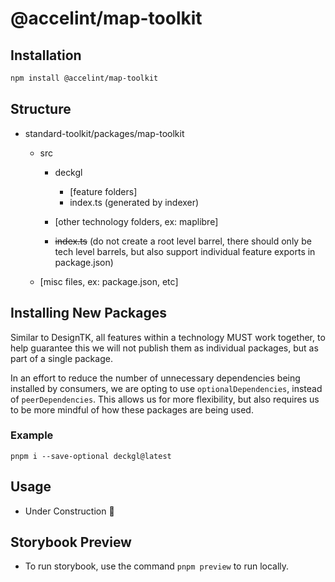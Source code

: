 # @accelint/map-toolkit

## Installation

```sh
npm install @accelint/map-toolkit
```

## Structure

- standard-toolkit/packages/map-toolkit
  - src
    - deckgl
      - [feature folders]
      - index.ts (generated by indexer)

    - [other technology folders, ex: maplibre]

    - ~~index.ts~~ (do not create a root level barrel, there should only be tech level barrels, but also support individual feature exports in package.json)

  - [misc files, ex: package.json, etc]

## Installing New Packages
Similar to DesignTK, all features within a technology MUST work together, to help guarantee this we will not publish them as individual packages, but as part of a single package.

In an effort to reduce the number of unnecessary dependencies being installed by consumers, we are opting to use `optionalDependencies`, instead of `peerDependencies`. This allows us for more flexibility, but also requires us to be more mindful of how these packages are being used.

### Example
`pnpm i --save-optional deckgl@latest`

## Usage
- Under Construction 🚧

## Storybook Preview
- To run storybook, use the command `pnpm preview` to run locally.
